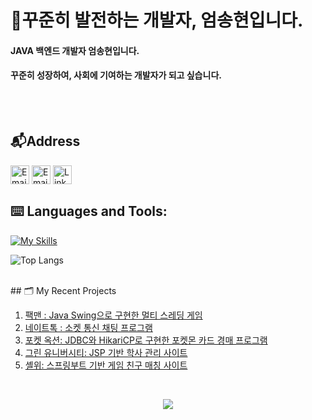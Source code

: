 # 🫡꾸준히 발전하는 개발자, 엄송현입니다.  

#### JAVA  백엔드 개발자 엄송현입니다. 
#### 꾸준히 성장하여, 사회에 기여하는 개발자가 되고 싶습니다.

<br/><br/>
## 📬Address
<a href="https://whatsthatsound.tistory.com/" title="Portfolio"><img alt="Email"  src="https://img.shields.io/badge/website-f59042?style=for-the-badge&logo=About.me&logoColor=white" height="30" align="center"/></a> <a href="mailto:greenery3699@gmail.com" title="Email"><img alt="Email" src="https://img.shields.io/badge/Gmail-D14836?style=for-the-badge&logo=gmail&logoColor=white" height="30" align="center"/></a> <a href="https://www.linkedin.com/in/%EC%86%A1%ED%98%84-%EC%97%84-ba715132b/"><img  alt="LinkedIn" title="LinkedIn" src="https://img.shields.io/static/v1?message=LinkedIn&logo=linkedin&label=&color=0077B5&logoColor=white&labelColor=&style=for-the-badge" height="30" align="center" /></a> 
<br/>

## ⌨️ **Languages and Tools:**  
[![My Skills](https://skillicons.dev/icons?i=html,css,js,git,discord,eclipse,gradle,java,MySQL,spring,github,vscode,postman)](#)

![Top Langs](https://github-readme-stats.vercel.app/api/top-langs/?username=Greenery367&layout=compact)

 <br/>
## 🗂️ My Recent Projects 

 1. [팩맨 : Java Swing으로 구현한 멀티 스레딩 게임](https://github.com/LOSTANA/Pacwhat)
 2. [네이트톡 : 소켓 통신 채팅 프로그램](https://github.com/Greenery367/makeChat)
 3. [포켓 옥션: JDBC와 HikariCP로 구현한 포켓몬 카드 경매 프로그램](https://github.com/junsoo186/card_auction_project)
 4. [그린 유니버시티: JSP 기반 학사 관리 사이트](https://github.com/BHbae/green_university)
 5. [셸위: 스프링부트 기반 게임 친구 매칭 사이트](https://github.com/Greenery367/shallwe_project)

<br/>
<p align="center">
     <img src="https://capsule-render.vercel.app/api?type=waving&color=gradient&height=100&section=footer"/>
</p>
